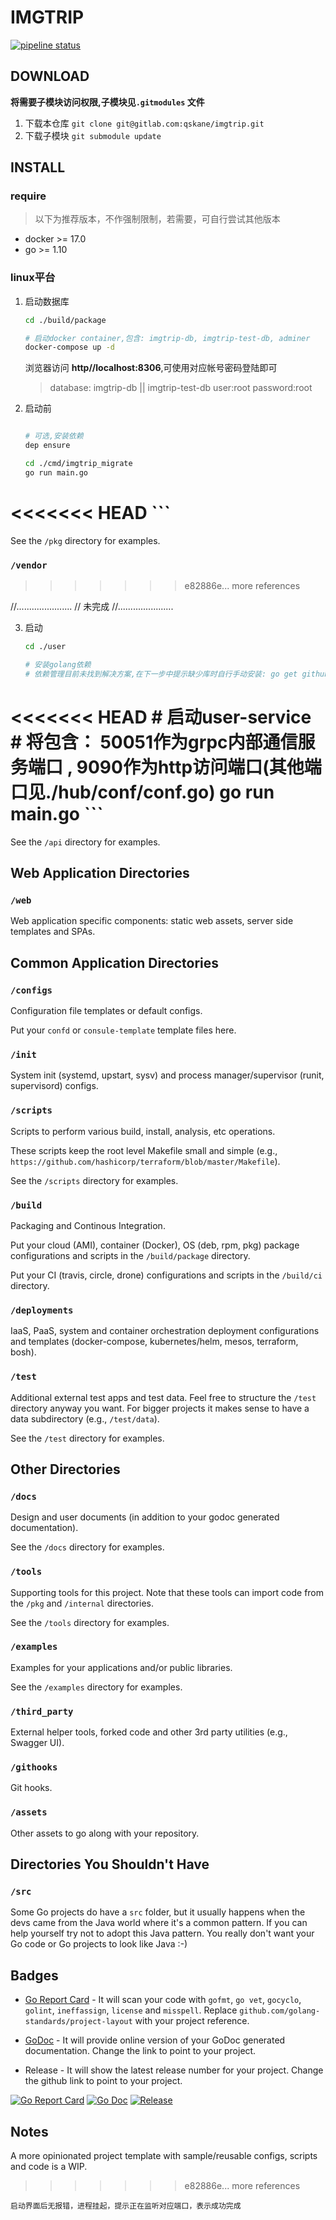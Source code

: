 # IMGTRIP

[![pipeline status](https://gitlab.com/qskane/imgtrip/badges/master/pipeline.svg)](https://gitlab.com/qskane/imgtrip/commits/master)

## DOWNLOAD

**将需要子模块访问权限,子模块见`.gitmodules` 文件**

1. 下载本仓库  `git clone git@gitlab.com:qskane/imgtrip.git`
2. 下载子模块  `git submodule update`

## INSTALL

### require

> 以下为推荐版本，不作强制限制，若需要，可自行尝试其他版本

- docker >= 17.0
- go >= 1.10

### linux平台

1. 启动数据库

    ```bash
    cd ./build/package

    # 启动docker container,包含: imgtrip-db, imgtrip-test-db, adminer
    docker-compose up -d
    ```

    浏览器访问 **http//localhost:8306**,可使用对应帐号密码登陆即可
    > database: imgtrip-db || imgtrip-test-db
    > user:root
    > password:root

2. 启动前

    ```bash

    # 可选,安装依赖
    dep ensure

    cd ./cmd/imgtrip_migrate
    go run main.go

<<<<<<< HEAD
    ```
=======
See the `/pkg` directory for examples.

### `/vendor`
>>>>>>> e82886e... more references

//......................
// 未完成
//......................


3. 启动

    ```bash
    cd ./user

    # 安装golang依赖
    # 依赖管理目前未找到解决方案,在下一步中提示缺少库时自行手动安装: go get github.com/YOUR-MISSING/REPOSITORY

<<<<<<< HEAD
    # 启动user-service
    # 将包含： 50051作为grpc内部通信服务端口 , 9090作为http访问端口(其他端口见./hub/conf/conf.go)
    go run main.go
    ```
=======
See the `/api` directory for examples.

## Web Application Directories

### `/web`

Web application specific components: static web assets, server side templates and SPAs.

## Common Application Directories

### `/configs`

Configuration file templates or default configs.

Put your `confd` or `consule-template` template files here.

### `/init`

System init (systemd, upstart, sysv) and process manager/supervisor (runit, supervisord) configs.

### `/scripts`

Scripts to perform various build, install, analysis, etc operations.

These scripts keep the root level Makefile small and simple (e.g., `https://github.com/hashicorp/terraform/blob/master/Makefile`).

See the `/scripts` directory for examples.

### `/build`

Packaging and Continous Integration.

Put your cloud (AMI), container (Docker), OS (deb, rpm, pkg) package configurations and scripts in the `/build/package` directory.

Put your CI (travis, circle, drone) configurations and scripts in the `/build/ci` directory.

### `/deployments`

IaaS, PaaS, system and container orchestration deployment configurations and templates (docker-compose, kubernetes/helm, mesos, terraform, bosh).

### `/test`

Additional external test apps and test data. Feel free to structure the `/test` directory anyway you want. For bigger projects it makes sense to have a data subdirectory (e.g., `/test/data`).

See the `/test` directory for examples.

## Other Directories

### `/docs`

Design and user documents (in addition to your godoc generated documentation).

See the `/docs` directory for examples.

### `/tools`

Supporting tools for this project. Note that these tools can import code from the `/pkg` and `/internal` directories.

See the `/tools` directory for examples.

### `/examples`

Examples for your applications and/or public libraries.

See the `/examples` directory for examples.

### `/third_party`

External helper tools, forked code and other 3rd party utilities (e.g., Swagger UI).

### `/githooks`

Git hooks.

### `/assets`

Other assets to go along with your repository.

## Directories You Shouldn't Have

### `/src`

Some Go projects do have a `src` folder, but it usually happens when the devs came from the Java world where it's a common pattern. If you can help yourself try not to adopt this Java pattern. You really don't want your Go code or Go projects to look like Java :-)


## Badges

* [Go Report Card](https://goreportcard.com/) - It will scan your code with `gofmt`, `go vet`, `gocyclo`, `golint`, `ineffassign`, `license` and `misspell`. Replace `github.com/golang-standards/project-layout` with your project reference.

* [GoDoc](http://godoc.org) - It will provide online version of your GoDoc generated documentation. Change the link to point to your project.

* Release - It will show the latest release number for your project. Change the github link to point to your project.

[![Go Report Card](https://goreportcard.com/badge/github.com/golang-standards/project-layout?style=flat-square)](https://goreportcard.com/report/github.com/golang-standards/project-layout)
[![Go Doc](https://img.shields.io/badge/godoc-reference-blue.svg?style=flat-square)](http://godoc.org/github.com/golang-standards/project-layout)
[![Release](https://img.shields.io/github/release/golang-standards/project-layout.svg?style=flat-square)](https://github.com/golang-standards/project-layout/releases/latest)

## Notes

A more opinionated project template with sample/reusable configs, scripts and code is a WIP.
>>>>>>> e82886e... more references

    启动界面后无报错，进程挂起，提示正在监听对应端口，表示成功完成
